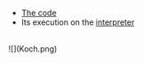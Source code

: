 * [The code](koch.lgo)
* Its execution on the [interpreter](https://www.calormen.com/jslogo/)
<br/>
![](Koch.png)
